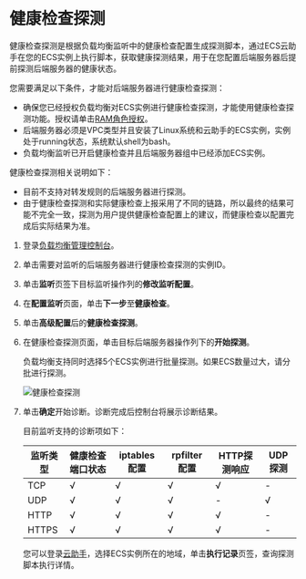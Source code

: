 # 健康检查探测

健康检查探测是根据负载均衡监听中的健康检查配置生成探测脚本，通过ECS云助手在您的ECS实例上执行脚本，获取健康探测结果，用于在您配置后端服务器后提前探测后端服务器的健康状态。

您需要满足以下条件，才能对后端服务器进行健康检查探测：

-   确保您已经授权负载均衡对ECS实例进行健康检查探测，才能使用健康检查探测功能。授权请单击[RAM角色授权](https://ram.console.aliyun.com/roles/)。
-   后端服务器必须是VPC类型并且安装了Linux系统和云助手的ECS实例，实例处于running状态，系统默认shell为bash。
-   负载均衡监听已开启健康检查并且后端服务器组中已经添加ECS实例。

健康检查探测相关说明如下：

-   目前不支持对转发规则的后端服务器进行探测。
-   由于健康检查探测和实际健康检查上报采用了不同的链路，所以最终的结果可能不完全一致，探测为用户提供健康检查配置上的建议，而健康检查以配置完成后实际结果为准。

1.  登录[负载均衡管理控制台](https://slb.console.aliyun.com/slb)。

2.  单击需要对监听的后端服务器进行健康检查探测的实例ID。

3.  单击**监听**页签下目标监听操作列的**修改监听配置**。

4.  在**配置监听**页面，单击**下一步**至**健康检查**。

5.  单击**高级配置**后的**健康检查探测**。

6.  在健康检查探测页面，单击目标后端服务器操作列下的**开始探测**。

    负载均衡支持同时选择5个ECS实例进行批量探测。如果ECS数量过大，请分批进行探测。

    ![健康检查探测](https://static-aliyun-doc.oss-cn-hangzhou.aliyuncs.com/assets/img/zh-CN/5750013061/p174641.png)

7.  单击**确定**开始诊断。诊断完成后控制台将展示诊断结果。

    目前监听支持的诊断项如下：

    |监听类型|健康检查端口状态|iptables配置|rpfilter配置|HTTP探测响应|UDP探测|
    |----|--------|----------|----------|--------|-----|
    |TCP|√|√|√|√|-|
    |UDP|√|√|√|-|√|
    |HTTP|√|√|√|√|-|
    |HTTPS|√|√|√|√|-|

    您可以登录[云助手](https://ecs.console.aliyun.com/?spm=5176.11783240.aliyun_sidebar.10.b6901eb95Lqnz0#/cloudAssistant/region/cn-beijing)，选择ECS实例所在的地域，单击**执行记录**页签，查询探测脚本执行详情。


